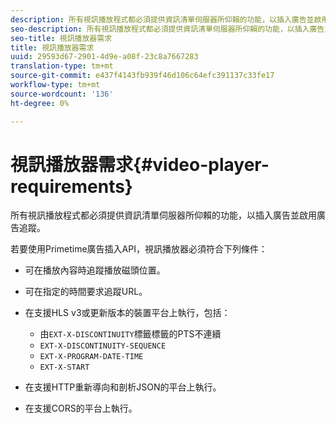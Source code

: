 ```yaml
---
description: 所有視訊播放程式都必須提供資訊清單伺服器所仰賴的功能，以插入廣告並啟用廣告追蹤。
seo-description: 所有視訊播放程式都必須提供資訊清單伺服器所仰賴的功能，以插入廣告並啟用廣告追蹤。
seo-title: 視訊播放器需求
title: 視訊播放器需求
uuid: 29593d67-2901-4d9e-a08f-23c8a7667283
translation-type: tm+mt
source-git-commit: e437f4143fb939f46d106c64efc391137c33fe17
workflow-type: tm+mt
source-wordcount: '136'
ht-degree: 0%

---
```



# 視訊播放器需求{#video-player-requirements}

所有視訊播放程式都必須提供資訊清單伺服器所仰賴的功能，以插入廣告並啟用廣告追蹤。

若要使用Primetime廣告插入API，視訊播放器必須符合下列條件：

* 可在播放內容時追蹤播放磁頭位置。
* 可在指定的時間要求追蹤URL。
* 在支援HLS v3或更新版本的裝置平台上執行，包括：

   * 由`EXT-X-DISCONTINUITY`標籤標籤的PTS不連續
   * `EXT-X-DISCONTINUITY-SEQUENCE`
   * `EXT-X-PROGRAM-DATE-TIME`
   * `EXT-X-START`

* 在支援HTTP重新導向和剖析JSON的平台上執行。
* 在支援CORS的平台上執行。